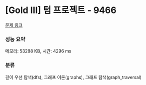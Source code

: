 # [Gold III] 텀 프로젝트 - 9466 

[문제 링크](https://www.acmicpc.net/problem/9466) 

### 성능 요약

메모리: 53288 KB, 시간: 4296 ms

### 분류

깊이 우선 탐색(dfs), 그래프 이론(graphs), 그래프 탐색(graph_traversal)

